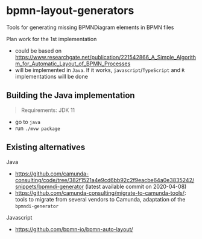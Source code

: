 # bpmn-layout-generators

Tools for generating missing BPMNDiagram elements in BPMN files

Plan work for the 1st implementation
- could be based on https://www.researchgate.net/publication/221542866_A_Simple_Algorithm_for_Automatic_Layout_of_BPMN_Processes
- will be implemented in `Java`. If it works, `javascript`/`TypeScript` and `R` implementations will be done


## Building the Java implementation

> Requirements: JDK 11

- go to `java`
- run `./mvw package`


## Existing alternatives

Java
- https://github.com/camunda-consulting/code/tree/382f1521a4e9cd6bb92c2f9eacbe64a0e3835242/snippets/bpmndi-generator (latest available commit on 2020-04-08)
- https://github.com/camunda-consulting/migrate-to-camunda-tools/: tools to migrate from several vendors to Camunda, adaptation of the `bpmndi-generator`

Javascript
- https://github.com/bpmn-io/bpmn-auto-layout/
